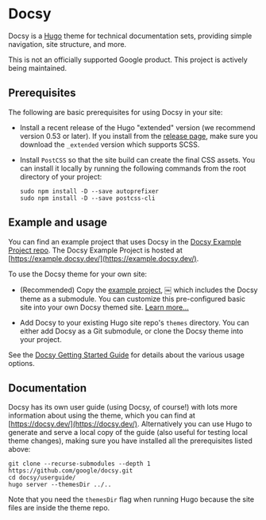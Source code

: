 # Docsy

Docsy is a [Hugo](https://gohugo.io/) theme for technical documentation sets, providing simple navigation, site structure, and more.

This is not an officially supported Google product. This project is actively being maintained.

## Prerequisites

The following are basic prerequisites for using Docsy in your site:

- Install a recent release of the Hugo "extended" version (we recommend version 0.53 or later). If you install from the
  [release page](https://github.com/gohugoio/hugo/releases), make sure you download the `_extended` version
  which supports SCSS.

- Install `PostCSS` so that the site build can create the final CSS assets. You can install it locally by running
  the following commands from the root directory of your project:

  ```
  sudo npm install -D --save autoprefixer
  sudo npm install -D --save postcss-cli
  ```

## Example and usage

You can find an example project that uses Docsy in the [Docsy Example Project repo](https://github.com/google/docsy-example). The Docsy Example Project is hosted at [https://example.docsy.dev/](https://example.docsy.dev/).

To use the Docsy theme for your own site:

- (Recommended) Copy the [example project](https://github.com/google/docsy-example),
  ￼ which includes the Docsy theme as a submodule.
  You can customize this pre-configured basic site into your own Docsy themed site.
  [Learn more...](https://github.com/google/docsy-example)

- Add Docsy to your existing Hugo site repo's `themes` directory. You can either add Docsy as a Git submodule, or
  clone the Docsy theme into your project.

See the [Docsy Getting Started Guide](https://docsy.dev/docs/getting-started/) for
details about the various usage options.

## Documentation

Docsy has its own user guide (using Docsy, of course!) with lots more information about using the theme, which you can find at [https://docsy.dev/](https://docsy.dev/). Alternatively you can use Hugo to generate and serve a local copy of the guide (also useful for testing local theme changes), making sure you have installed all the prerequisites listed above:

```
git clone --recurse-submodules --depth 1 https://github.com/google/docsy.git
cd docsy/userguide/
hugo server --themesDir ../..
```

Note that you need the `themesDir` flag when running Hugo because the site files are inside the theme repo.
